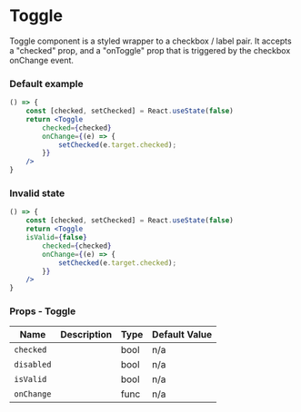 # Toggle


Toggle component is a styled wrapper to a checkbox / label pair. It accepts a "checked" prop, and a "onToggle" prop that is triggered by the checkbox onChange event.

### Default example

```jsx live=true
() => {
	const [checked, setChecked] = React.useState(false)
	return <Toggle
		checked={checked}
		onChange={(e) => {
			setChecked(e.target.checked);
		}}
	/>
}
```

### Invalid state

```jsx live=true
() => {
	const [checked, setChecked] = React.useState(false)
	return <Toggle
    isValid={false}
		checked={checked}
		onChange={(e) => {
			setChecked(e.target.checked);
		}}
	/>
}
```

### Props - Toggle
Name | Description   | Type  | Default Value  |
--- | --- | --- | --- |
`checked` |  | bool | n/a
`disabled` |  | bool | n/a
`isValid` |  | bool | n/a
`onChange` |  | func | n/a
